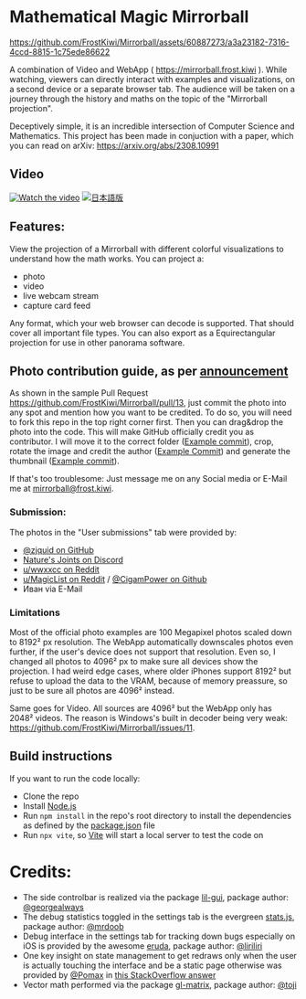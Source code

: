 # Mathematical Magic Mirrorball
https://github.com/FrostKiwi/Mirrorball/assets/60887273/a3a23182-7316-4ccd-8815-1c75ede86622


A combination of Video and WebApp ( https://mirrorball.frost.kiwi ). While watching, viewers can directly interact with examples and visualizations, on a second device or a separate browser tab.
The audience will be taken on a journey through the history and maths on the topic of the "Mirrorball projection".

Deceptively simple, it is an incredible intersection of Computer Science and Mathematics. This project has been made in conjuction with a paper, which you can read on arXiv: https://arxiv.org/abs/2308.10991


## Video
[![Watch the video](https://img.youtube.com/vi/rJPKTCdk-WI/0.jpg)](https://www.youtube.com/watch?v=rJPKTCdk-WI)
[![日本語版](https://img.youtube.com/vi/cmZcnhFycw8/0.jpg)](https://www.youtube.com/watch?v=cmZcnhFycw8)

## Features:
View the projection of a Mirrorball with different colorful visualizations to understand how the math works. You can project a:
 * photo
 * video
 * live webcam stream
 * capture card feed

Any format, which your web browser can decode is supported. That should cover all important file types. You can also export as a Equirectangular projection for use in other panorama software.

## Photo contribution guide, as per [announcement](https://youtu.be/rJPKTCdk-WI?t=1822)
As shown in the sample Pull Request https://github.com/FrostKiwi/Mirrorball/pull/13, just commit the photo into any spot and mention how you want to be credited. To do so, you will need to fork this repo in the top right corner first. Then you can drag&drop the photo into the code. This will make GitHub officially credit you as contributor. I will move it to the correct folder ([Example commit](https://github.com/FrostKiwi/Mirrorball/commit/fc696841a197b9f00680e48aa3a2fbd5eec38d4b)), crop, rotate the image and credit the author ([Example Commit](https://github.com/FrostKiwi/Mirrorball/commit/425070687f39233e1583a73c37c2872e4ef9cbee)) and generate the thumbnail ([Example commit](https://github.com/FrostKiwi/Mirrorball/commit/e66261f7d8b7e00373bb9fd14e14ae6c9e90fc53)).

If that's too troublesome: Just message me on any Social media or E-Mail me at mirrorball@frost.kiwi.
### Submission:
The photos in the "User submissions" tab were provided by:
 * [@zjquid on GitHub](https://github.com/zjquid)
 * [Nature's Joints on Discord](https://discordapp.com/users/1142199521930137713)
 * [u/wwxxcc on Reddit](https://www.reddit.com/user/wwxxcc)
 * [u/MagicList on Reddit](https://www.reddit.com/user/MagicList/) / [@CigamPower on Github](https://github.com/CigamPower/)
 * Иван via E-Mail

### Limitations
Most of the official photo examples are 100 Megapixel photos scaled down to 8192² px resolution. The WebApp automatically downscales photos even further, if the user's device does not support that resolution. Even so, I changed all photos to 4096² px to make sure all devices show the projection. I had weird edge cases, where older iPhones support 8192² but refuse to upload the data to the VRAM, because of memory preassure, so just to be sure all photos are 4096² instead.

Same goes for Video. All sources are 4096² but the WebApp only has 2048² videos. The reason is Windows's built in decoder being very weak: https://github.com/FrostKiwi/Mirrorball/issues/11.

## Build instructions
If you want to run the code locally:
 * Clone the repo
 * Install [Node.js](https://nodejs.org/en)
 * Run `npm install` in the repo's root directory to install the dependencies as defined by the [package.json](https://github.com/FrostKiwi/Mirrorball/blob/main/package.json) file
 * Run `npx vite`, so [Vite](https://github.com/vitejs/vite) will start a local server to test the code on

# Credits:
 * The side controlbar is realized via the package [lil-gui](https://github.com/georgealways/lil-gui), package author: [@georgealways](https://github.com/georgealways)
 * The debug statistics toggled in the settings tab is the evergreen [stats.js](https://github.com/mrdoob/stats.js), package author: [@mrdoob](https://github.com/mrdoob)
 * Debug interface in the settings tab for tracking down bugs especially on iOS is provided by the awesome [eruda](https://github.com/liriliri/eruda), package author: [@liriliri](https://github.com/liriliri)
 * One key insight on state management to get redraws only when the user is actually touching the interface and be a static page otherwise was provided by [@Pomax](https://github.com/Pomax) in [this StackOverflow answer](https://stackoverflow.com/a/76633986/6240779)
 * Vector math performed via the package [gl-matrix](https://github.com/toji/gl-matrix), package author: [@toji](https://github.com/toji)
